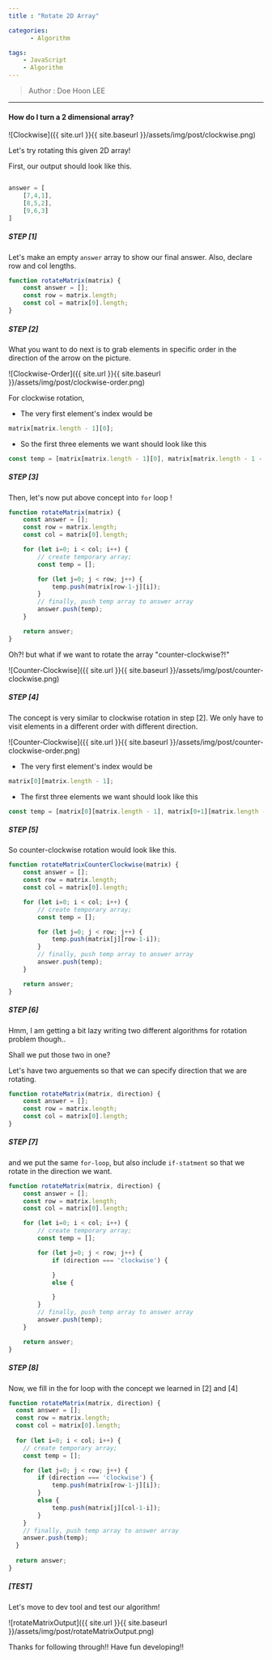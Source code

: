```yaml
---
title : "Rotate 2D Array"

categories:
      - Algorithm

tags:
    - JavaScript
    - Algorithm
---
```


> Author : Doe Hoon LEE

<hr>

#### How do I turn a 2 dimensional array?

![Clockwise]({{ site.url }}{{ site.baseurl }}/assets/img/post/clockwise.png)

Let's try rotating this given 2D array!

First, our output should look like this.

```js

answer = [
    [7,4,1],
    [8,5,2],
    [9,6,3]
]

```

##### STEP [1]

Let's make an empty `answer` array to show our final answer. Also, declare row and col lengths.

```js
function rotateMatrix(matrix) {
    const answer = [];
    const row = matrix.length;
    const col = matrix[0].length;
}
```

##### STEP [2]

What you want to do next is to grab elements in specific order in the direction of the arrow on the picture.

![Clockwise-Order]({{ site.url }}{{ site.baseurl }}/assets/img/post/clockwise-order.png)

For clockwise rotation,

 * The very first element's index would be

```js
matrix[matrix.length - 1][0];
```

 * So the first three elements we want should look like this

```js
const temp = [matrix[matrix.length - 1][0], matrix[matrix.length - 1 - 1][0], matrix[matrix.length - 1 - 2][0]];
```

##### STEP [3]

Then, let's now put above concept into `for` loop !

```js
function rotateMatrix(matrix) {
    const answer = [];
    const row = matrix.length;
    const col = matrix[0].length;

    for (let i=0; i < col; i++) {
        // create temporary array;
        const temp = [];

        for (let j=0; j < row; j++) {
            temp.push(matrix[row-1-j][i]);
        }
        // finally, push temp array to answer array
        answer.push(temp);
    }

    return answer;
}
```

Oh?! but what if we want to rotate the array "counter-clockwise?!"

![Counter-Clockwise]({{ site.url }}{{ site.baseurl }}/assets/img/post/counter-clockwise.png)

##### STEP [4]

The concept is very similar to clockwise rotation in step [2]. We only have to visit elements in a different order with different direction.

![Counter-Clockwise]({{ site.url }}{{ site.baseurl }}/assets/img/post/counter-clockwise-order.png)

 * The very first element's index would be

```js
matrix[0][matrix.length - 1];
```

 * The first three elements we want should look like this

```js
const temp = [matrix[0][matrix.length - 1], matrix[0+1][matrix.length - 1], matrix[0+2][matrix.length - 1]];
```

##### STEP [5]

So counter-clockwise rotation would look like this.

```js
function rotateMatrixCounterClockwise(matrix) {
    const answer = [];
    const row = matrix.length;
    const col = matrix[0].length;

    for (let i=0; i < col; i++) {
        // create temporary array;
        const temp = [];

        for (let j=0; j < row; j++) {
            temp.push(matrix[j][row-1-i]);
        }
        // finally, push temp array to answer array
        answer.push(temp);
    }

    return answer;
}
```

##### STEP [6]

Hmm, I am getting a bit lazy writing two different algorithms for rotation problem though..

Shall we put those two in one?

Let's have two arguements so that we can specify direction that we are rotating.

```js
function rotateMatrix(matrix, direction) {
    const answer = [];
    const row = matrix.length;
    const col = matrix[0].length;
}
```

##### STEP [7]

and we put the same `for-loop`, but also include `if-statment` so that we rotate in the direction we want.

```js
function rotateMatrix(matrix, direction) {
    const answer = [];
    const row = matrix.length;
    const col = matrix[0].length;

    for (let i=0; i < col; i++) {
        // create temporary array;
        const temp = [];

        for (let j=0; j < row; j++) {
            if (direction === 'clockwise') {

            }
            else {

            }
        }
        // finally, push temp array to answer array
        answer.push(temp);
    }

    return answer;
}
```

##### STEP [8]

Now, we fill in the for loop with the concept we learned in [2] and [4]

```js
function rotateMatrix(matrix, direction) {
  const answer = [];
  const row = matrix.length;
  const col = matrix[0].length;
  
  for (let i=0; i < col; i++) {
    // create temporary array;
    const temp = [];

    for (let j=0; j < row; j++) {
        if (direction === 'clockwise') {
            temp.push(matrix[row-1-j][i]);
        }
        else {
            temp.push(matrix[j][col-1-i]);
        }
    }
    // finally, push temp array to answer array
    answer.push(temp);
  }
  
  return answer;
}
```

##### [TEST]

Let's move to dev tool and test our algorithm!

![rotateMatrixOutput]({{ site.url }}{{ site.baseurl }}/assets/img/post/rotateMatrixOutput.png)

Thanks for following through!! Have fun developing!!